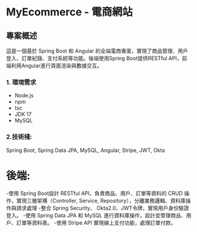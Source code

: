 # MyEcommerce - 電商網站

## 專案概述
這是一個基於 Spring Boot 和 Angular 的全端電商專案，實現了商品管理、用戶登入、訂單紀錄、支付系統等功能。後端使用Spring Boot提供RESTful API，前端利用Angular進行頁面渲染與數據交互。

### 1. 環境需求
- Node.js
- npm 
- tsc   
- JDK 17
- MySQL 
### 2.技術棧:
 Spring Boot, Spring Data JPA, MySQL, Angular, Stripe, JWT, Okta
 # 後端:
-使用 Spring Boot設計 RESTful API，負責商品、用戶、訂單等資料的 CRUD 操作，實現三層架構（Controller, Service, Repository），分離業務邏輯、資料庫操作與請求處理
-整合 Spring Security、 Okta2.0、JWT令牌，實現用戶身份驗證登入。
-使用 Spring Data JPA 和 MySQL 進行資料庫操作，設計並管理商品、用戶、訂單等資料表。
-使用 Stripe API 實現線上支付功能，處理訂單付款。
